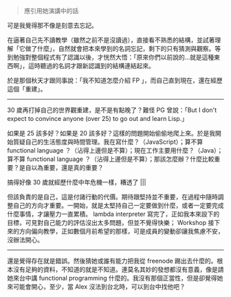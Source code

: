 > 應引用她演講中的話

可是我覺得那不像是刻意去忘記。

在逼著自己先不讀教學（雖然之前不是沒讀過），直接看不熟悉的結構，並試著理解「它做了什麼」，自然就會把本來學到的名詞忘記，剩下的只有猜測與觀察。等到勉強對整個程式有了認識以後，才恍然大悟：「原來你們以前說的...就是這種東西啊」，這時聽過的名詞才跟新認識到的結構連結起來。

於是那個秋天才跟同事說：「我不知道怎麼介紹 FP 」，而自己直到現在，還在經歷這個「重建」。

---

30 歲再打掉自己的世界觀重建，是不是有點晚了？難怪 PG 曾說：「But I don't expect to convince anyone (over 25) to go out and learn Lisp.」

如果是 25 該多好？如果是 20 該多好？這樣的問題開始偷偷地爬上來。於是我開始質疑自己的生活態度與時間管理。我在寫什麼？（JavaScript）；算不算 functional language ？（沾得上邊但是不算）；現在工作主要用什麼？（Java）；算不算 functional language ？（沾得上邊但是不算）；那該怎麼辦？什麼比較重要？是自以為重要，還是真的重要？

搞得好像 30 歲就經歷什麼中年危機一樣，糟透了 |||

但該負責的是自己，這是付諸行動的代價。期待跟堅持並不重要，在過程中隨時調整自己的方向才重要。一開始，就是太堅持自己一定要做到什麼，或者一定要完成什麼事情，才讓壓力一直累積。 lambda interpreter 寫完了，正如我本來設下的目標，可見對自己能力的評估沒出太多問題，但並不覺得快樂； Workshop 接下來的方向偏向教學，正如數個月前希望的那樣，可是成員的變動卻讓我焦慮不安，沒辦法開心。

---

還是覺得存在就是錯誤。然後猜她或誰有能力把我從 freenode 踢出去什麼的。根本沒有足夠的資料，不知道的就是不知道。連莫名其妙的發想都沒有意義，像是請她來台中講 functional programming 什麼的。我沒有那個正當性，但是卻覺得她來可能會開心，至少，當 Alex 沒法到台北時，可以到台中找他吧？
